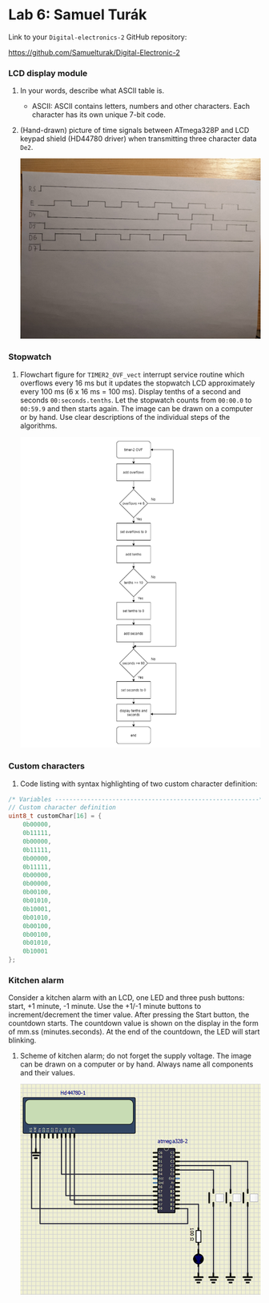 # Lab 6: Samuel Turák

Link to your `Digital-electronics-2` GitHub repository:

https://github.com/Samuelturak/Digital-Electronic-2



### LCD display module

1. In your words, describe what ASCII table is.
   * ASCII: ASCII contains letters, numbers and other characters. Each character has its own unique 7-bit code.

2. (Hand-drawn) picture of time signals between ATmega328P and LCD keypad shield (HD44780 driver) when transmitting three character data `De2`.

   ![your figure](Images/LCD.jpg)


### Stopwatch

1. Flowchart figure for `TIMER2_OVF_vect` interrupt service routine which overflows every 16&nbsp;ms but it updates the stopwatch LCD approximately every 100&nbsp;ms (6 x 16&nbsp;ms = 100&nbsp;ms). Display tenths of a second and seconds `00:seconds.tenths`. Let the stopwatch counts from `00:00.0` to `00:59.9` and then starts again. The image can be drawn on a computer or by hand. Use clear descriptions of the individual steps of the algorithms.

   ![your figure](Images/FLOWCHART.png)


### Custom characters

1. Code listing with syntax highlighting of two custom character definition:

```c
/* Variables ---------------------------------------------------------*/
// Custom character definition
uint8_t customChar[16] = {
	0b00000,
	0b11111,
	0b00000,
	0b11111,
	0b00000,
	0b11111,
	0b00000,
	0b00000,
	0b00100,
	0b01010,
	0b10001,
	0b01010,
	0b00100,
	0b00100,
	0b01010,
	0b10001
};
```


### Kitchen alarm

Consider a kitchen alarm with an LCD, one LED and three push buttons: start, +1 minute, -1 minute. Use the +1/-1 minute buttons to increment/decrement the timer value. After pressing the Start button, the countdown starts. The countdown value is shown on the display in the form of mm.ss (minutes.seconds). At the end of the countdown, the LED will start blinking.

1. Scheme of kitchen alarm; do not forget the supply voltage. The image can be drawn on a computer or by hand. Always name all components and their values.

   ![your figure](Images/KitchenAlarm.PNG)